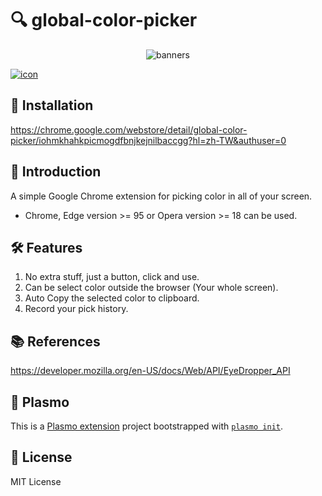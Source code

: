 # 🔍 global-color-picker  
<!-- 
<p align="center">
    <img src="assets/icon512.png" width="200" alt="icon" />  
</p> -->

<p align="center">
    <img src="https://lh3.googleusercontent.com/7mSHS8fLxCaqFWWbUzbkzdXyH8Ioe_yZTlzSsR_2JhXVJe0n0Jpz5hBiSQ5xebGo1SHMOCAtYfkolIqAL0sV0579Qn4=w640-h400-e365-rj-sc0x00ffffff"  alt="banners" />  
</p>


<a href="https://chrome.google.com/webstore/detail/global-color-picker/iohmkhahkpicmogdfbnjkejnilbaccgg?hl=zh-TW&authuser=0 ">
<img src="https://img.shields.io/chrome-web-store/users/iohmkhahkpicmogdfbnjkejnilbaccgg"  alt="icon" /> 
</a>

## 🔧 Installation
https://chrome.google.com/webstore/detail/global-color-picker/iohmkhahkpicmogdfbnjkejnilbaccgg?hl=zh-TW&authuser=0  

## 👋 Introduction
A simple Google Chrome extension for picking color in all of your screen.  
- Chrome, Edge version >= 95 or Opera version >= 18 can be used.  


## 🛠️ Features  
1. No extra stuff, just a button, click and use.  
2. Can be select color outside the browser (Your whole screen).
3. Auto Copy the selected color to clipboard.  
4. Record your pick history.  


## 📚 References
https://developer.mozilla.org/en-US/docs/Web/API/EyeDropper_API

## 🔬 Plasmo

This is a [Plasmo extension](https://docs.plasmo.com/) project bootstrapped with [`plasmo init`](https://www.npmjs.com/package/plasmo). 

## 🔐 License
MIT License